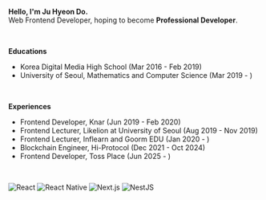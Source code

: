 **Hello, I'm Ju Hyeon Do.**
<br />
Web Frontend Developer, hoping to become **Professional Developer**.

<br />

**Educations**
- Korea Digital Media High School (Mar 2016 - Feb 2019)
- University of Seoul, Mathematics and Computer Science (Mar 2019 - )

<br />

**Experiences**
- Frontend Developer, Knar (Jun 2019 - Feb 2020)
- Frontend Lecturer, Likelion at University of Seoul (Aug 2019 - Nov 2019)
- Frontend Lecturer, Inflearn and Goorm EDU (Jan 2020 - )
- Blockchain Engineer, Hi-Protocol (Dec 2021 - Oct 2024)
- Frontend Developer, Toss Place (Jun 2025 - )

<br />

![React](https://img.shields.io/badge/-React-white?style=flat-square&logo=react&logoColor=61DAFB&color=333D4B)
![React Native](https://img.shields.io/badge/-React%20Native-white?style=flat-square&logo=react&logoColor=61DAFB&color=333D4B)
![Next.js](https://img.shields.io/badge/-Next.js-white?style=flat-square&logo=nextdotjs&logoColor=ffffff&color=000000)
![NestJS](https://img.shields.io/badge/-NestJS-white?style=flat-square&logo=nestjs&logoColor=ffffff&color=E0234E)
